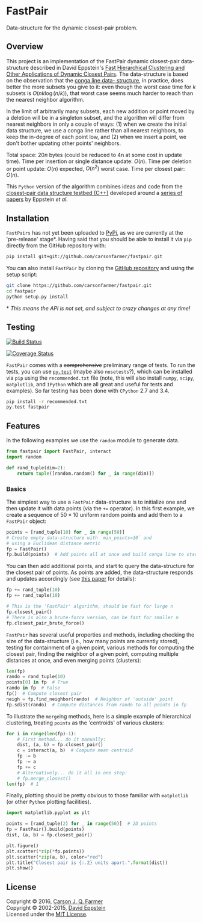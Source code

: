 # FastPair

Data-structure for the dynamic closest-pair problem.

## Overview

This project is an implementation of the FastPair dynamic closest-pair
data-structure described in David Eppstein's [Fast Hierarchical Clustering
and Other Applications of Dynamic Closest Pairs](http://dl.acm.org/citation.cfm?id=351829).
The data-structure is based on the observation that the [conga line data-
structure](https://www.ics.uci.edu/~eppstein/projects/pairs/Methods/), in
practice, does better the more subsets you give to it: even
though the worst case time for $k$ subsets is $O(nk\log{(n/k)})$, that worst
case seems much harder to reach than the nearest neighbor algorithm.

In the limit of arbitrarily many subsets, each new addition or point moved
by a deletion will be in a singleton subset, and the algorithm will
differ from nearest neighbors in only a couple of ways: (1) when we
create the initial data structure, we use a conga line rather than
all nearest neighbors, to keep the in-degree of each point low, and
(2) when we insert a point, we don't bother updating other points' neighbors.

Total space: $20n$ bytes (could be reduced to 4n at some cost in update time).
Time per insertion or single distance update: $O(n)$.
Time per deletion or point update: $O(n)$ expected, $O(n^2)$ worst case.
Time per closest pair: $O(n)$.

This `Python` version of the algorithm combines ideas and code from the
[closest-pair data structure testbed
(C++)](https://www.ics.uci.edu/~eppstein/projects/pairs/Source/testbed/)
developed around a
[series of papers](https://www.ics.uci.edu/~eppstein/projects/pairs/Papers/)
by Eppstein *et al.*

## Installation

`FastPairs` has not yet been uploaded to [PyPi](https://pypi.python.org/pypi),
as we are currently at the 'pre-release' stage\*. Having said that you should be
able to install it via `pip` directly from the GitHub repository with:

```bash
pip install git+git://github.com/carsonfarmer/fastpair.git
```

You can also install `FastPair` by cloning the
[GitHub repository](https://github.com/carsonfarmer/fastpair) and using the
setup script:

```bash
git clone https://github.com/carsonfarmer/fastpair.git
cd fastpair
python setup.py install
```

\* *This means the API is not set, and subject to crazy changes at any time!*

## Testing

[![Build Status](https://travis-ci.org/carsonfarmer/fastpair.svg?branch=master)](https://travis-ci.org/carsonfarmer/fastpair)

[![Coverage Status](https://coveralls.io/repos/github/carsonfarmer/fastpair/badge.svg?branch=master)](https://coveralls.io/github/carsonfarmer/fastpair?branch=master)

`FastPair` comes with a <del>comprehensive</del> preliminary range
of tests. To run the tests, you can use [`py.test`](http://pytest.org/latest/)
(maybe also `nosetests`?), which can be installed via `pip` using the
`recommended.txt` file (note, this will also install `numpy`, `scipy`,
`matplotlib`, and `IPython` which are all great and useful for
tests and examples). So far testing has been done with `CPython` 2.7 and 3.4.

```bash
pip install -r recommended.txt
py.test fastpair
```

## Features

In the following examples we use the `random` module to generate data.

```python
from fastpair import FastPair, interact
import random

def rand_tuple(dim=2):
    return tuple([random.random() for _ in range(dim)])
```

### Basics

The simplest way to use a `FastPair` data-structure is to initialize one
and then update it with data points (via the `+=` operator). In this first example, we create a sequence of $50 \times 10$ uniform random points and
add them to a `FastPair` object:

```python
points = [rand_tuple(10) for _ in range(50)]
# Create empty data-structure with `min_points=10` and
# using a Euclidean distance metric
fp = FastPair()
fp.build(points)  # Add points all at once and build conga line to start
```

You can then add additional points, and start to query the data-structure for
the closest pair of points. As points are added, the data-structure responds
and updates accordingly
(see [this paper](http://dl.acm.org/citation.cfm?id=351829) for details):

```python
fp += rand_tuple(10)
fp += rand_tuple(10)

# This is the 'FastPair' algorithm, should be fast for large n
fp.closest_pair()
# There is also a brute-force version, can be fast for smaller n
fp.closest_pair_brute_force()
```

`FastPair` has several useful properties and methods, including checking the
size of the data-structure (i.e., how many points are currently stored),
testing for containment of a given point, various methods for computing the
closest pair, finding the neighbor of a given point, computing multiple
distances at once, and even merging points (clusters):

```python
len(fp)
rando = rand_tuple(10)
points[0] in fp  # True
rando in fp  # False
fp()  # Compute closest pair
neigh = fp.find_neighbor(rando)  # Neighbor of 'outside' point
fp.sdist(rando)  # Compute distances from rando to all points in fp
```

To illustrate the `merge`ing methods, here is a simple example of hierarchical
clustering, treating `points` as the 'centroids' of various clusters:

```python
for i in range(len(fp)-1):
    # First method... do it manually:
    dist, (a, b) = fp.closest_pair()
    c = interact(a, b)  # Compute mean centroid
    fp -= b
    fp -= a
    fp += c
    # Alternatively... do it all in one step:
    # fp.merge_closest()
len(fp)  # 1
```

Finally, plotting should be pretty obvious to those familiar with `matplotlib`
(or other `Python` plotting facilities).

```python
import matplotlib.pyplot as plt

points = [rand_tuple(2) for _ in range(50)]  # 2D points
fp = FastPair().build(points)
dist, (a, b) = fp.closest_pair()

plt.figure()
plt.scatter(*zip(*fp.points))
plt.scatter(*zip(a, b), color="red")
plt.title("Closest pair is {:.2} units apart.".format(dist))
plt.show()
```

## License

Copyright © 2016, [Carson J. Q. Farmer](http://carsonfarmer.com/)  
Copyright © 2002-2015, [David Eppstein](https://www.ics.uci.edu/~eppstein/)  
Licensed under the [MIT License](http://opensource.org/licenses/MIT).  
